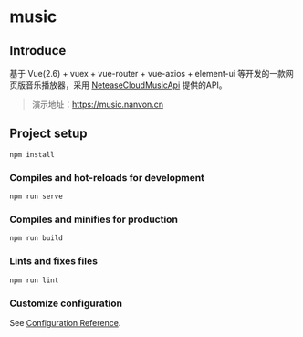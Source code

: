 # music

## Introduce 
基于 Vue(2.6) + vuex + vue-router + vue-axios + element-ui 等开发的一款网页版音乐播放器，采用 [NeteaseCloudMusicApi](https://github.com/Binaryify/NeteaseCloudMusicApi) 提供的API。
> 演示地址：https://music.nanvon.cn
## Project setup
```
npm install
```

### Compiles and hot-reloads for development
```
npm run serve
```

### Compiles and minifies for production
```
npm run build
```

### Lints and fixes files
```
npm run lint
```

### Customize configuration
See [Configuration Reference](https://cli.vuejs.org/config/).
